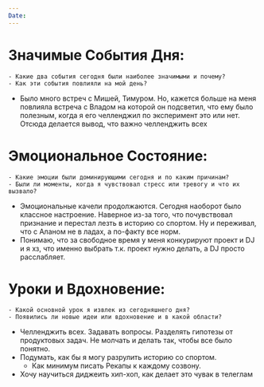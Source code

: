 ```yaml
---
Date:
---
```



# **Значимые События Дня:**
```
- Какие два события сегодня были наиболее значимыми и почему?
- Как эти события повлияли на мой день?
```
- Было много встреч с Мишей, Тимуром. Но, кажется больше на меня повлияла встреча с Владом на которой он подсветил, что ему было полезным, когда я его челленджил по эксперимент это или нет. Отсюда делается вывод, что важно челленджить всех

#  **Эмоциональное Состояние:**
```
- Какие эмоции были доминирующими сегодня и по каким причинам?
- Были ли моменты, когда я чувствовал стресс или тревогу и что их вызвало?
```
- Эмоциональные качели продолжаются. Сегодня наоборот было классное настроение. Наверное из-за того, что почувствовал признание и перестал лезть в историю со спортом. Ну и переживал, что с Аланом не в ладах, а по-факту все норм. 
- Понимаю, что за свободное время у меня конкурируют проект и DJ и я хз, что именно выбрать т.к. проект нужно делать, а DJ просто расслабляет. 
# Уроки и Вдохновение:
```
- Какой основной урок я извлек из сегодняшнего дня?
- Появились ли новые идеи или вдохновение и в какой области?
```
- Челленджить всех. Задавать вопросы. Разделять гипотезы от продуктовых задач. Не молчать и делать так, чтобы все было понятно. 
- Подумать, как бы я могу разрулить историю со спортом. 
	- Как минимум писать Рекапы к каждому созвону.
- Хочу научиться диджеить хип-хоп, как делает это чувак в телеглам
